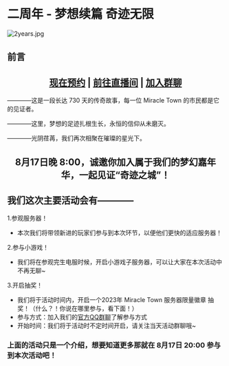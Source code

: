 # 二周年 - 梦想续篇 奇迹无限

![2years.jpg](https://mtsmc.net/img/2years/sm.jpg)

## 前言

## <center> [现在预约](https://docs.qq.com/form/page/DWXlKb0RQSVNFRk9V) | [前往直播间](http://url.rxgzs.cn/live) | [加入群聊](http://qm.qq.com/cgi-bin/qm/qr?_wv=1027&k=4M3rLD7yrYc7-s4hXtuDbQcDX-NR40wg&authKey=WQj4LgrYhOzv%2BwU24%2BW3vi813oj4EYxVs1u8hrMTR91gAgoxgjDgdkCcM5ioKjGN&noverify=0&group_code=992530110) </center>

————这是一段长达 730 天的传奇故事，每一位 Miracle Town 的市民都是它的见证者。

————这里，梦想的足迹扎根生长，永恒的信仰从未磨灭。

————光阴荏苒，我们再次相聚在璀璨的星光下。


<center><h2>8月17日晚 8:00，诚邀你加入属于我们的梦幻嘉年华，一起见证“奇迹之城”！</center>


## 我们这次主要活动会有————

1.参观服务器！
* 本次我们将带领新进的玩家们参与到本次环节，以便他们更快的适应服务器！

2.参与小游戏！
* 我们将在参观完生电服时候，开启小游戏子服务器，可以让大家在本次活动中不再无聊~

3.开启抽奖！
* 我们将于活动时间内，开启一个2023年 Miracle Town 服务器限量徽章 抽奖！（什么？！你说在哪里参与，看下面！）
* 参与方式：加入我们的[官方QQ群聊](http://qm.qq.com/cgi-bin/qm/qr?_wv=1027&k=4M3rLD7yrYc7-s4hXtuDbQcDX-NR40wg&authKey=WQj4LgrYhOzv%2BwU24%2BW3vi813oj4EYxVs1u8hrMTR91gAgoxgjDgdkCcM5ioKjGN&noverify=0&group_code=992530110)了解参与方式
* 开始时间：我们将于活动时不定时间开启，请关注当天活动群聊哦~

### 上面的活动只是一个介绍，想要知道更多那就在 8月17日 20:00 参与到本次活动吧！